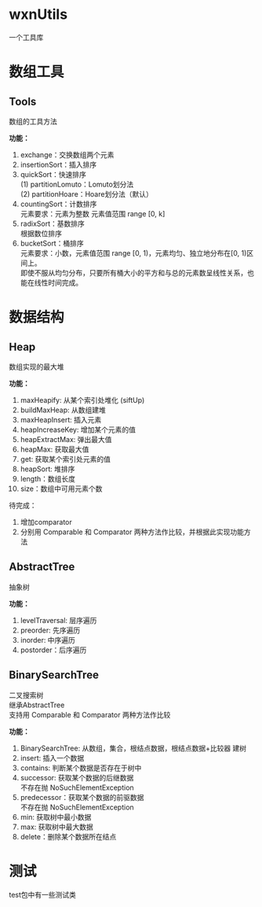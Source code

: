 # wxnUtils
一个工具库  

  
# 数组工具
## Tools
数组的工具方法  

**功能：**
1. exchange：交换数组两个元素  
2. insertionSort：插入排序  
3. quickSort：快速排序  
  (1) partitionLomuto：Lomuto划分法  
  (2) partitionHoare：Hoare划分法（默认）  
4. countingSort：计数排序  
  元素要求：元素为整数 元素值范围 range [0, k]  
5. radixSort：基数排序  
  根据数位排序  
6. bucketSort：桶排序  
  元素要求：小数，元素值范围 range [0, 1)，元素均匀、独立地分布在[0, 1)区间上。  
  即使不服从均匀分布，只要所有桶大小的平方和与总的元素数呈线性关系，也能在线性时间完成。  
  
  
# 数据结构  
## Heap  
数组实现的最大堆  

**功能：**
1. maxHeapify: 从某个索引处堆化 (siftUp)  
2. buildMaxHeap: 从数组建堆  
3. maxHeapInsert: 插入元素  
4. heapIncreaseKey: 增加某个元素的值  
5. heapExtractMax: 弹出最大值  
6. heapMax: 获取最大值  
7. get: 获取某个索引处元素的值  
8. heapSort: 堆排序  
9. length：数组长度  
10. size：数组中可用元素个数  

待完成：  
1. 增加comparator  
2. 分别用 Comparable 和 Comparator 两种方法作比较，并根据此实现功能方法  
  
  
## AbstractTree  
抽象树  

**功能：**  
1. levelTraversal: 层序遍历  
2. preorder: 先序遍历  
3. inorder: 中序遍历  
4. postorder：后序遍历  
  
  
## BinarySearchTree  
二叉搜索树  
继承AbstractTree  
支持用 Comparable 和 Comparator 两种方法作比较  

**功能：**
1. BinarySearchTree: 从数组，集合，根结点数据，根结点数据+比较器 建树  
2. insert: 插入一个数据  
3. contains: 判断某个数据是否存在于树中    
4. successor: 获取某个数据的后继数据  
  不存在抛 NoSuchElementException  
5. predecessor：获取某个数据的前驱数据  
  不存在抛 NoSuchElementException  
6. min: 获取树中最小数据  
7. max: 获取树中最大数据  
8. delete：删除某个数据所在结点  


# 测试
test包中有一些测试类  
